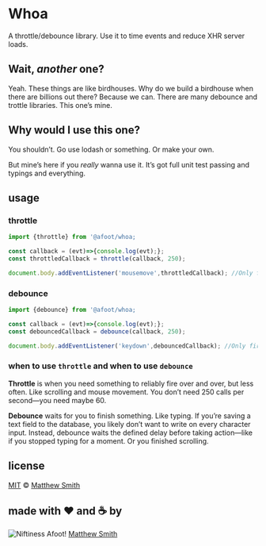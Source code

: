 # Whoa
A throttle/debounce library. Use it to time events and reduce XHR server loads.

## Wait, _another_ one?
Yeah. These things are like birdhouses. Why do we build a birdhouse when there are billions out there? Because we can. There are many debounce and trottle libraries. This one’s mine.

## Why would I use this one?
You shouldn’t. Go use lodash or something. Or make your own.

But mine’s here if you _really_ wanna use it. It’s got full unit test passing and typings and everything.
## usage

### throttle
```js
import {throttle} from '@afoot/whoa;

const callback = (evt)=>{console.log(evt);};
const throttledCallback = throttle(callback, 250);

document.body.addEventListener('mousemove',throttledCallback); //Only fires once every 250ms;
```

### debounce
```js
import {debounce} from '@afoot/whoa;

const callback = (evt)=>{console.log(evt);};
const debouncedCallback = debounce(callback, 250);

document.body.addEventListener('keydown',debouncedCallback); //Only fires _after_ keydown stops firing for 250ms
```

### when to use `throttle` and when to use `debounce`
**Throttle** is when you need something to reliably fire over and over, but less often. Like scrolling and mouse movement. You don’t need 250 calls per second—you need maybe 60.

**Debounce** waits for you to finish something. Like typing. If you’re saving a text field to the database, you likely don’t want to write on every character input. Instead, debounce waits the defined delay before taking action—like if you stopped typing for a moment. Or you finished scrolling.

## license

[MIT](./LICENSE) © [Matthew Smith](http://www.niftinessafoot.com)

## made with ❤️ and ☕️ by

![Niftiness Afoot!](https://gist.githubusercontent.com/niftinessafoot/2dba588395cb557293d5f09aebcd2ab0/raw/770293c76bead4f0986ff959f3ea8880017d92c0/bot.svg?sanitize=true) [Matthew Smith](https://github.com/niftinessafoot)
